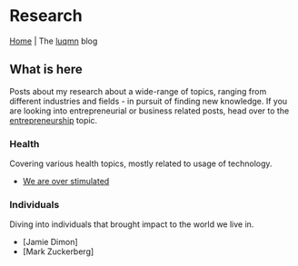 # Research

[Home](../index.md) | The [luqmn](https://github.com/theluqmn) blog

## What is here

Posts about my research about a wide-range of topics, ranging from different industries and fields - in pursuit of finding new knowledge. If you are looking into entrepreneurial or business related posts, head over to the [entrepreneurship](../entrepreneurship/topic.md) topic.

### Health

Covering various health topics, mostly related to usage of technology.

- [We are over stimulated](./we-are-over-stimulated/index.md)

### Individuals

Diving into individuals that brought impact to the world we live in.

- [Jamie Dimon]
- [Mark Zuckerberg]
